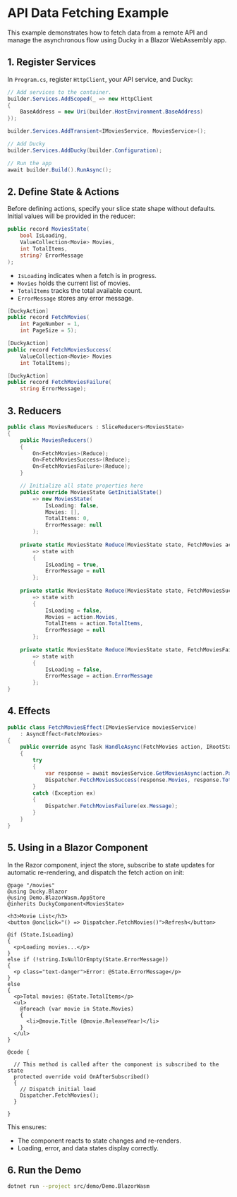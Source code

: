 # API Data Fetching Example

This example demonstrates how to fetch data from a remote API and manage the asynchronous flow using Ducky in a Blazor WebAssembly app.

## 1. Register Services

In `Program.cs`, register `HttpClient`, your API service, and Ducky:
```C#
// Add services to the container.
builder.Services.AddScoped(_ => new HttpClient 
{
    BaseAddress = new Uri(builder.HostEnvironment.BaseAddress)
});

builder.Services.AddTransient<IMoviesService, MoviesService>();

// Add Ducky
builder.Services.AddDucky(builder.Configuration);

// Run the app
await builder.Build().RunAsync();
```

## 2. Define State & Actions

Before defining actions, specify your slice state shape without defaults. Initial values will be provided in the reducer:

```C#
public record MoviesState(
    bool IsLoading,
    ValueCollection<Movie> Movies,
    int TotalItems,
    string? ErrorMessage
);
```

- `IsLoading` indicates when a fetch is in progress.
- `Movies` holds the current list of movies.
- `TotalItems` tracks the total available count.
- `ErrorMessage` stores any error message.

```C#
[DuckyAction]
public record FetchMovies(
    int PageNumber = 1,
    int PageSize = 5);

[DuckyAction]
public record FetchMoviesSuccess(
    ValueCollection<Movie> Movies
    int TotalItems);

[DuckyAction]
public record FetchMoviesFailure(
    string ErrorMessage);
```

## 3. Reducers

```C#
public class MoviesReducers : SliceReducers<MoviesState>
{
    public MoviesReducers()
    {
        On<FetchMovies>(Reduce);
        On<FetchMoviesSuccess>(Reduce);
        On<FetchMoviesFailure>(Reduce);
    }

    // Initialize all state properties here
    public override MoviesState GetInitialState()
        => new MoviesState(
            IsLoading: false,
            Movies: [],
            TotalItems: 0,
            ErrorMessage: null
        );
    
    private static MoviesState Reduce(MoviesState state, FetchMovies action)
        => state with
        {
            IsLoading = true,
            ErrorMessage = null
        };
        
    private static MoviesState Reduce(MoviesState state, FetchMoviesSuccess action)
        => state with
        {
            IsLoading = false,
            Movies = action.Movies,
            TotalItems = action.TotalItems,
            ErrorMessage = null
        };
        
    private static MoviesState Reduce(MoviesState state, FetchMoviesFailure action)
        => state with
        {
            IsLoading = false,
            ErrorMessage = action.ErrorMessage
        };
}
```

## 4. Effects

```C#
public class FetchMoviesEffect(IMoviesService moviesService)
    : AsyncEffect<FetchMovies>
{
    public override async Task HandleAsync(FetchMovies action, IRootState rootState)
    {
        try
        {
            var response = await moviesService.GetMoviesAsync(action.PageNumber, action.PageSize);
            Dispatcher.FetchMoviesSuccess(response.Movies, response.TotalItems);
        }
        catch (Exception ex)
        {
            Dispatcher.FetchMoviesFailure(ex.Message);
        }
    }
}
```

## 5. Using in a Blazor Component

In the Razor component, inject the store, subscribe to state updates for automatic re-rendering, and dispatch the fetch action on init:

```razor
@page "/movies"
@using Ducky.Blazor
@using Demo.BlazorWasm.AppStore
@inherits DuckyComponent<MoviesState>

<h3>Movie List</h3>
<button @onclick="() => Dispatcher.FetchMovies()">Refresh</button>

@if (State.IsLoading)
{
  <p>Loading movies...</p>
}
else if (!string.IsNullOrEmpty(State.ErrorMessage))
{
  <p class="text-danger">Error: @State.ErrorMessage</p>
}
else
{
  <p>Total movies: @State.TotalItems</p>
  <ul>
    @foreach (var movie in State.Movies)
    {
      <li>@movie.Title (@movie.ReleaseYear)</li>
    }
  </ul>
}

@code {

  // This method is called after the component is subscribed to the state
  protected override void OnAfterSubscribed()
  {
    // Dispatch initial load
    Dispatcher.FetchMovies();
  }
  
}
```

This ensures:
- The component reacts to state changes and re-renders.
- Loading, error, and data states display correctly.

## 6. Run the Demo

```bash
dotnet run --project src/demo/Demo.BlazorWasm
